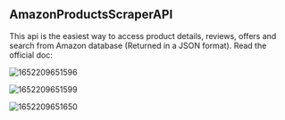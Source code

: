 ## AmazonProductsScraperAPI
This api is the easiest way to access product details, reviews, offers and search from Amazon database (Returned in a JSON format).
Read the official doc: 


![1652209651596](https://user-images.githubusercontent.com/49740149/175571608-b78c34d7-c827-4eb5-8ebc-453202b422ff.jpg)

![1652209651599](https://user-images.githubusercontent.com/49740149/175571619-0eb1ae03-f495-4460-8830-ad4a0693ee28.jpg)

![1652209651650](https://user-images.githubusercontent.com/49740149/175571626-20ae7618-2542-4af7-a37e-4ed791051bb9.jpg)
